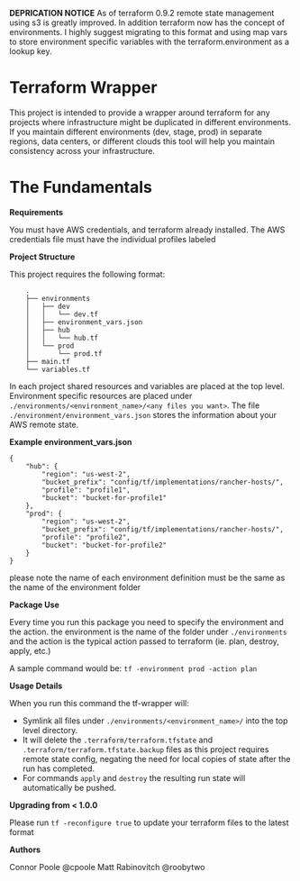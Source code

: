 **DEPRICATION NOTICE**
As of terraform 0.9.2 remote state management using s3 is greatly improved. In addition terraform now has the concept of environments. 
I highly suggest migrating to this format and using map vars to store environment specific variables with the terraform.environment as a lookup key.

Terraform Wrapper
=================
This project is intended to provide a wrapper around terraform for any projects where infrastructure might be duplicated in different environments. If you maintain different environments (dev, stage, prod) in separate regions, data centers, or different clouds this tool will help you maintain consistency across your infrastructure.

The Fundamentals
================
**Requirements**

You must have AWS credentials, and terraform already installed. The AWS credentials file must have the individual profiles labeled

**Project Structure**

This project requires the following format:

```
    .
    ├── environments
    │   ├── dev
    │   │   └── dev.tf
    │   ├── environment_vars.json
    │   ├── hub
    │   │   └── hub.tf
    │   └── prod
    │       └── prod.tf
    ├── main.tf
    └── variables.tf
```

In each project shared resources and variables are placed at the top level. Environment specific resources are placed under ``./environments/<environment_name>/<any files you want>``. The file ``./environment/environment_vars.json`` stores the information about your AWS remote state.

**Example environment_vars.json**

```
{
    "hub": {
        "region": "us-west-2",
        "bucket_prefix": "config/tf/implementations/rancher-hosts/",
        "profile": "profile1",
        "bucket": "bucket-for-profile1"
    },
    "prod": {
        "region": "us-west-2",
        "bucket_prefix": "config/tf/implementations/rancher-hosts/",
        "profile": "profile2",
        "bucket": "bucket-for-profile2"
    }
}
```
please note the name of each environment definition must be the same as the name of the environment folder

**Package Use**

Every time you run this package you need to specify the environment and the action. the environment is the name of the folder under ``./environments`` and the action is the typical action passed to terraform (ie. plan, destroy, apply, etc.)

A sample command would be: ``tf -environment prod -action plan``

**Usage Details**

When you run this command the tf-wrapper will:
- Symlink all files under ``./environments/<environment_name>/`` into the top level directory.
- It will delete the ``.terraform/terraform.tfstate`` and ``.terraform/terraform.tfstate.backup`` files as this project requires remote state config, negating the need for local copies of state after the run has completed.
- For commands ``apply`` and ``destroy`` the resulting run state will automatically be pushed.

**Upgrading from < 1.0.0**

Please run ``tf -reconfigure true`` to update your terraform files to the latest format

**Authors**

Connor Poole @cpoole
Matt Rabinovitch @roobytwo
